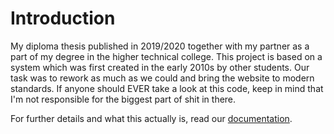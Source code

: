 # Introduction 
My diploma thesis published in 2019/2020 together with my partner as a part of my degree in the higher technical college.
This project is based on a system which was first created in the early 2010s by other students.
Our task was to rework as much as we could and bring the website to modern standards.
If anyone should EVER take a look at this code, keep in mind that I'm not responsible for the biggest part of shit in there.

For further details and what this actually is, read our [documentation](https://tobeh.host/files/infoscreenv6_censored.pdf).
